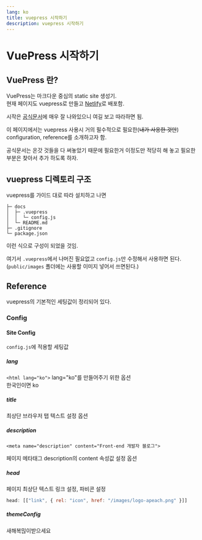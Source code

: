 ```yaml
---
lang: ko
title: vuepress 시작하기
description: vuepress 시작하기
---
```


# VuePress 시작하기

## VuePress 란?

VuePress는 마크다운 중심의 static site 생성기.  
현재 페이지도 vuepress로 만들고 [Netlify](https://www.netlify.com/)로 배포함.

시작은 [공식문서](https://vuepress2.netlify.app/)에 매우 잘 나와있으니 여길 보고 따라하면 됨.

이 페이지에서는 vuepress 사용시 거의 필수적으로 필요한(~~내가 사용한 것만~~) configuration, reference를 소개하고자 함.

공식문서는 온갓 것들을 다 써놓았기 때문에 필요한거 이정도만 적당히 해 놓고 필요한 부분은 찾아서 추가 하도록 하자.

## vuepress 디렉토리 구조

vuepress를 가이드 대로 따라 설치하고 나면

```text:no-line-numbers
├─ docs
│  ├─ .vuepress
│  │  └─ config.js
│  └─ README.md
├─ .gitignore
└─ package.json
```

이런 식으로 구성이 되었을 것임.

여기서 `.vuepress`에서 나머진 필요없고 `config.js`만 수정해서 사용하면 된다.  
(`public/images` 폴더에는 사용할 이미지 넣어서 쓰면된다.)

## Reference

vuepress의 기본적인 세팅값이 정리되어 있다.

### Config

#### Site Config

`config.js`에 적용할 세팅값

##### lang

`<html lang="ko">` lang="ko"를 만들어주기 위한 옵션  
한국인이면 ko

##### title

최상단 브라우저 탭 텍스트 설정 옵션

##### description

`<meta name="description" content="Front-end 개발자 블로그">`

페이지 메타태그 description의 content 속성값 설정 옵션

##### head

페이지 최상단 텍스트 링크 설정, 파비콘 설정

```js
head: [["link", { rel: "icon", href: "/images/logo-apeach.png" }]]
```

##### themeConfig

새해복믾이받으세요
